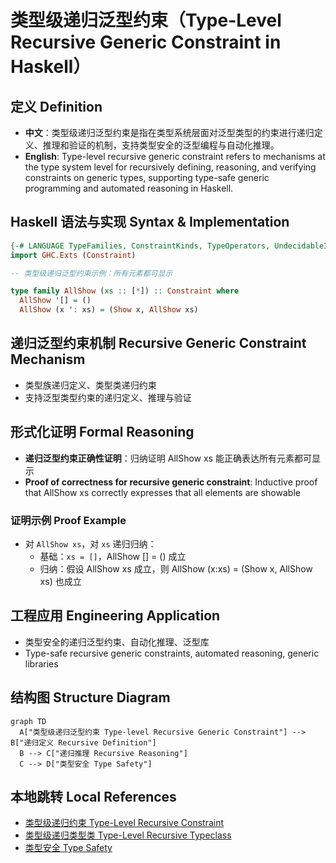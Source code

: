 # 类型级递归泛型约束（Type-Level Recursive Generic Constraint in Haskell）

## 定义 Definition

- **中文**：类型级递归泛型约束是指在类型系统层面对泛型类型的约束进行递归定义、推理和验证的机制，支持类型安全的泛型编程与自动化推理。
- **English**: Type-level recursive generic constraint refers to mechanisms at the type system level for recursively defining, reasoning, and verifying constraints on generic types, supporting type-safe generic programming and automated reasoning in Haskell.

## Haskell 语法与实现 Syntax & Implementation

```haskell
{-# LANGUAGE TypeFamilies, ConstraintKinds, TypeOperators, UndecidableInstances #-}
import GHC.Exts (Constraint)

-- 类型级递归泛型约束示例：所有元素都可显示

type family AllShow (xs :: [*]) :: Constraint where
  AllShow '[] = ()
  AllShow (x ': xs) = (Show x, AllShow xs)
```

## 递归泛型约束机制 Recursive Generic Constraint Mechanism

- 类型族递归定义、类型类递归约束
- 支持泛型类型约束的递归定义、推理与验证

## 形式化证明 Formal Reasoning

- **递归泛型约束正确性证明**：归纳证明 AllShow xs 能正确表达所有元素都可显示
- **Proof of correctness for recursive generic constraint**: Inductive proof that AllShow xs correctly expresses that all elements are showable

### 证明示例 Proof Example

- 对 `AllShow xs`，对 `xs` 递归归纳：
  - 基础：`xs = []`，AllShow [] = () 成立
  - 归纳：假设 AllShow xs 成立，则 AllShow (x:xs) = (Show x, AllShow xs) 也成立

## 工程应用 Engineering Application

- 类型安全的递归泛型约束、自动化推理、泛型库
- Type-safe recursive generic constraints, automated reasoning, generic libraries

## 结构图 Structure Diagram

```mermaid
graph TD
  A["类型级递归泛型约束 Type-level Recursive Generic Constraint"] --> B["递归定义 Recursive Definition"]
  B --> C["递归推理 Recursive Reasoning"]
  C --> D["类型安全 Type Safety"]
```

## 本地跳转 Local References

- [类型级递归约束 Type-Level Recursive Constraint](../64-Type-Level-Recursive-Constraint/01-Type-Level-Recursive-Constraint-in-Haskell.md)
- [类型级递归类型类 Type-Level Recursive Typeclass](../74-Type-Level-Recursive-Typeclass/01-Type-Level-Recursive-Typeclass-in-Haskell.md)
- [类型安全 Type Safety](../14-Type-Safety/01-Type-Safety-in-Haskell.md)
